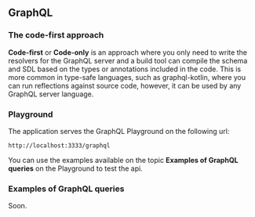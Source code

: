 ## GraphQL

### The code-first approach

**Code-first** or **Code-only** is an approach where you only need to write the resolvers for the GraphQL server and a build tool can compile the schema and SDL based on the types or annotations included in the code. This is more common in type-safe languages, such as graphql-kotlin, where you can run reflections against source code, however, it can be used by any GraphQL server language.

### Playground

The application serves the GraphQL Playground on the following url:

`http://localhost:3333/graphql`

You can use the examples available on the topic **Examples of GraphQL queries** on the Playground to test the api.

### Examples of GraphQL queries

Soon.